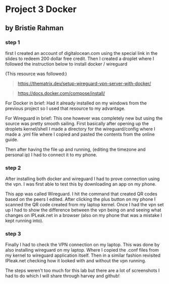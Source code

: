# Project 3 Docker
## by Bristie Rahman

### step 1
first I created an account of digitalocean.com using the special link in the slides to redeem 200 dollar free credit. 
Then I created a droplet where I followed the instruction below to install docker / wireguard

(This resource was followed:)
>https://thematrix.dev/setup-wireguard-vpn-server-with-docker/ 

>https://docs.docker.com/compose/install/

For Docker in brief:
Had it already installed on my windows from the previous project so I used that resource to my advantage.

For Wireguard in brief:
This one however was completely new but using the source was pretty smooth sailing. 
First basically after opening up the droplets kernel/shell I made a directory for the wireguard/config where I made a .yml file where I copied and pasted the contents from the online guide. 

Then after having the file up and running, (editing the timezone and personal ip) I had to connect it to my phone.
### step 2
After installing both docker and wireguard I had to prove connection using the vpn. I was first able to test this by downloading an app on my phone. 

This app was called Wireguard. I hit the command that created QR codes based on the peers I edited. After clicking the plus button on my phone I scanned the QR code created from my laptop kernel. Once I had the vpn set up I had to show the difference between the vpn being on and seeing what changes on IPLeak.net in a browser (also on my phone that was a mistake I kept running into).
### step 3
Finally I had to check the VPN connection on my laptop. This was done by also installing wireguard on my laptop. Where I copied the .conf files from my kernel to wireguard application itself. Then in a similar fashion revisited IPleak.net checking how it looked with and without the vpn running. 

The steps weren't too much for this lab but there are a lot of screenshots I had to do which I will share through harvey and github!